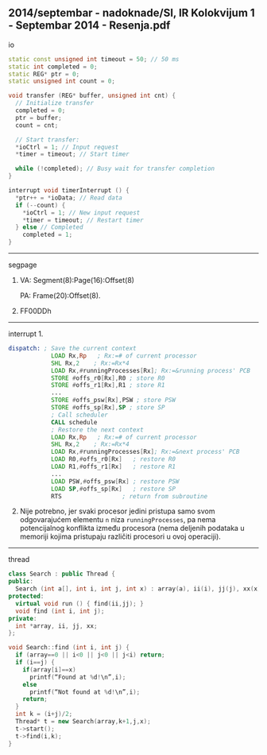 2014/septembar - nadoknade/SI, IR Kolokvijum 1 - Septembar 2014 - Resenja.pdf
--------------------------------------------------------------------------------
io
```cpp
static const unsigned int timeout = 50; // 50 ms
static int completed = 0;
static REG* ptr = 0;
static unsigned int count = 0;

void transfer (REG* buffer, unsigned int cnt) {
  // Initialize transfer
  completed = 0;
  ptr = buffer;
  count = cnt;

  // Start transfer:
  *ioCtrl = 1; // Input request
  *timer = timeout; // Start timer

  while (!completed); // Busy wait for transfer completion
}

interrupt void timerInterrupt () {
  *ptr++ = *ioData; // Read data
  if (--count) {
    *ioCtrl = 1; // New input request
    *timer = timeout; // Restart timer
  } else // Completed
    completed = 1;
}
```

--------------------------------------------------------------------------------
segpage
1. VA: Segment(8):Page(16):Offset(8)

   PA: Frame(20):Offset(8).
2. FF00DDh

--------------------------------------------------------------------------------
interrupt
1. 
```asm
dispatch: ; Save the current context
            LOAD Rx,Rp   ; Rx:=# of current processor
            SHL Rx,2    ; Rx:=Rx*4
            LOAD Rx,#runningProcesses[Rx]; Rx:=&running process' PCB
            STORE #offs_r0[Rx],R0 ; store R0
            STORE #offs_r1[Rx],R1 ; store R1
            ...
            STORE #offs_psw[Rx],PSW ; store PSW
            STORE #offs_sp[Rx],SP ; store SP
            ; Call scheduler
            CALL schedule
            ; Restore the next context
            LOAD Rx,Rp   ; Rx:=# of current processor
            SHL Rx,2    ; Rx:=Rx*4
            LOAD Rx,#runningProcesses[Rx]; Rx:=&next process' PCB
            LOAD R0,#offs_r0[Rx]   ; restore R0
            LOAD R1,#offs_r1[Rx]   ; restore R1
            ...
            LOAD PSW,#offs_psw[Rx] ; restore PSW
            LOAD SP,#offs_sp[Rx]   ; restore SP
            RTS                 ; return from subroutine
```
2. Nije potrebno, jer svaki procesor jedini pristupa samo svom odgovarajućem elementu `n`
niza `runningProcesses`, pa nema potencijalnog konflikta između procesora (nema deljenih
podataka u memoriji kojima pristupaju različiti procesori u ovoj operaciji).

--------------------------------------------------------------------------------
thread
```cpp
class Search : public Thread {
public:
  Search (int a[], int i, int j, int x) : array(a), ii(i), jj(j), xx(x) {}
protected:
  virtual void run () { find(ii,jj); }
  void find (int i, int j);
private:
  int *array, ii, jj, xx;
};

void Search::find (int i, int j) {
  if (array==0 || i<0 || j<0 || j<i) return;
  if (i==j) {
    if(array[i]==x)
      printf(“Found at %d!\n”,i);
    else
      printf(“Not found at %d!\n”,i);
    return;
  }
  int k = (i+j)/2;
  Thread* t = new Search(array,k+1,j,x);
  t->start();
  t->find(i,k);
}
```

